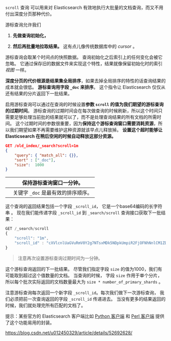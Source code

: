 `scroll` 查询 可以用来对 Elasticsearch 有效地执行大批量的文档查询，而又不用付出深度分页那种代价。

游标查询允许我们 

1. **先做查询初始化，**

2. **然后再批量地拉取结果。** 这有点儿像传统数据库中的 *cursor* 。

   

游标查询会取某个时间点的快照数据。 查询初始化之后索引上的任何变化会被它忽略。 它通过保存旧的数据文件来实现这个特性，结果就像保留初始化时的索引 *视图* 一样。

**深度分页的代价根源是结果集全局排序**，如果去掉全局排序的特性的话查询结果的成本就会很低。 **游标查询用字段 `_doc` 来排序**。 这个指令让 Elasticsearch 仅仅从还有结果的分片返回下一批结果。

启用游标查询可以通过在查询的时候设置**参数 `scroll` 的值为我们期望的游标查询的过期时间**。 游标查询的过期时间会在每次做查询的时候刷新，所以这个时间只需要足够处理当前批的结果就可以了，而不是处理查询结果的所有文档的所需时间。 这个过期时间的参数很重要，因为**保持这个游标查询窗口需要消耗资源**，所以我们期望如果不再需要维护这种资源就该早点儿释放掉。 **设置这个超时能够让 Elasticsearch 在稍后空闲的时候自动释放这部分资源。**

```json
GET /old_index/_search?scroll=1m 
{
    "query": { "match_all": {}},
    "sort" : ["_doc"], 
    "size":  1000
}
```



|      | 保持游标查询窗口一分钟。           |
| ---- | ---------------------------------- |
|      | 关键字 `_doc` 是最有效的排序顺序。 |

这个查询的返回结果包括一个字段 `_scroll_id`， 它是一个base64编码的长字符串 。 现在我们能传递字段 `_scroll_id` 到 `_search/scroll` 查询接口获取下一批结果：

```js
GET /_search/scroll
{
    "scroll": "1m", 
    "scroll_id" : "cXVlcnlUaGVuRmV0Y2g7NTsxMDk5NDpkUmpiR2FjOFNhNnlCM1ZDMWpWYnRROzEwOTk1OmRSamJHYWM4U2E2eUIzVkMxalZidFE7MTA5OTM6ZFJqYkdhYzhTYTZ5QjNWQzFqVmJ0UTsxMTE5MDpBVUtwN2lxc1FLZV8yRGVjWlI2QUVBOzEwOTk2OmRSamJHYWM4U2E2eUIzVkMxalZidFE7MDs="
}
```



> 注意再次设置游标查询过期时间为一分钟。



这个游标查询返回的下一批结果。 尽管我们指定字段 `size` 的值为1000，我们有可能取到超过这个值数量的文档。 当查询的时候， 字段 `size` 作用于单个分片，所以每个批次实际返回的文档数量最大为 `size * number_of_primary_shards` 。

注意游标查询每次返回一个新字段 `_scroll_id`。每次我们做下一次游标查询， 我们必须把前一次查询返回的字段 `_scroll_id` 传递进去。 当没有更多的结果返回的时候，我们就处理完所有匹配的文档了。

提示：某些官方的 Elasticsearch 客户端比如 [Python 客户端](http://elasticsearch-py.readthedocs.org/en/master/helpers.html#scan) 和 [Perl 客户端](https://metacpan.org/pod/Search::Elasticsearch::Scroll) 提供了这个功能易用的封装。





https://blog.csdn.net/u012450329/article/details/52692628/


